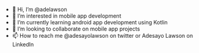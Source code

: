 - 👋 Hi, I’m @adelawson
- 👀 I’m interested in mobile app development
- 🌱 I’m currently learning android app development using Kotlin
- 💞️ I’m looking to collaborate on mobile app projects 
- 📫 How to reach me @adesayolawson on twitter or Adesayo Lawson on LinkedIn

<!---
adelawson/adelawson is a ✨ special ✨ repository because its `README.md` (this file) appears on your GitHub profile.
You can click the Preview link to take a look at your changes.
--->
